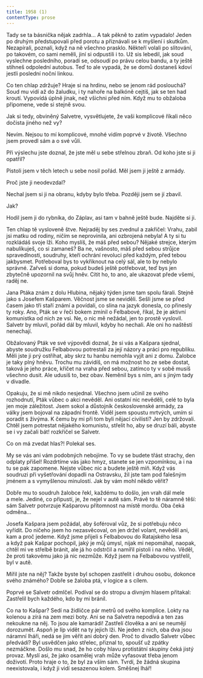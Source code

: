 ```yaml
---
title: 1958 (1)
contentType: prose
---
```


Tady se ta básnička nějak zadrhla… A tak pěkně to zatím vypadalo! Jeden po druhým předstupovali před porotu a přiznávali se k myšlení i skutkům. Nezapírali, poznali, když na ně všechno prasklo. Někteří volali po slitování, po takovém, co sami neměli, jiní si odpustili i to. Už sis lebedil, jak soud vyslechne posledního, poradí se, odsoudí po právu celou bandu, a ty ještě stihneš odpolední autobus. Teď to ale vypadá, že se domů dostaneš kdoví jestli poslední noční linkou.

Co ten chlap zdržuje? Hraje si na hrdinu, nebo se jenom rád poslouchá? Soud mu vidí až do žaludku, i ty nahoře na balkóně cejtíš, jak se ten had kroutí. Vypovídá úplně jinak, než všichni před ním. Když mu to obžaloba připomene, vede si stejně svou.

Jak si tedy, obviněný Salvetre, vysvětlujete, že vaši komplicové říkali něco dočista jiného než vy?

Nevím. Nejsou to mí komplicové, mnohé vidím poprvé v životě. Všechno jsem provedl sám a o své vůli.

Při výslechu jste doznal, že jste měl u sebe střelnou zbraň. Od koho jste si ji opatřil?

Pistoli jsem v těch letech u sebe nosil pořád. Měl jsem ji ještě z armády.

Proč jste ji neodevzdal?

Nechal jsem si ji na obranu, kdyby bylo třeba. Později jsem se jí zbavil.

Jak?

Hodil jsem ji do rybníka, do Záplav, asi tam v bahně ještě bude. Najděte si ji.

Ten chlap tě vysloveně štve. Nejraděj by ses zvednul a zakřičel: Vrahu, zabil jsi matku od rodiny, ničím se neprovinila, ani ozbrojená nebyla! A ty si tu rozkládáš svoje lži. Koho myslíš, že máš před sebou? Nějaké strejce, kterým nabulíkuješ, co si zamaneš? Ba ne, vašnosto, máš před sebou strůjce spravedlnosti, soudruhy, kteří ochrání revoluci před každým, před tebou jakbysmet. Potřeboval bys to vykřiknout na celý sál, ale to by nebylo správné. Zařveš si doma, pokud budeš ještě potřebovat, teď bys jen zbytečně upozornil na svůj hněv. Cítit ho, to ano, ale ukazovat přede všemi, raděj ne.

Jana Ptáka znám z dolu Hlubina, nějaký týden jsme tam spolu fárali. Stejně jako s Josefem Kašparem. Věčnost jsme se neviděli. Sešli jsme se před časem jako tři staří známí a povídali, co slina na jazyk donesla, co přinesly ty roky. Ano, Pták se v řeči bokem zmínil o Felbabové, říkal, že je aktivní komunistka od nich ze vsi. Ne, o nic mě nežádal, jen to prostě vyslovil. Salvetr by mluvil, pořád dál by mluvil, kdyby ho nechali. Ale oni ho naštěstí nenechají.

Obžalovaný Pták ve své výpovědi doznal, že si vás a Kašpara sjednal, abyste soudružku Felbabovou potrestali za její názory a práci pro republiku. Měli jste ji prý ostříhat, aby skrz tu hanbu nemohla vyjít ani z domu. Žalobce je taky plný hněvu. Trochu mu závidíš, on má možnost ho ze sebe dostat, taková je jeho práce, křičet na vraha před sebou, zatímco ty v sobě musíš všechno dusit. Ale udusíš to, bez obav. Neměnil bys s ním, ani s jiným tady v divadle.

Opakuju, že si mě nikdo nesjednal. Všechno jsem učinil ze svého rozhodnutí, Pták vůbec o akci nevěděl. Ani ostatní nic nevěděli, celé to byla jen moje záležitost. Jsem sokol a důstojník československé armády, za války jsem bojoval na západní frontě. Viděl jsem spoustu mrtvých, umím si poradit s živýma. K čemu by mi při tom byli nějací civilisti? Jen by zdržovali. Chtěl jsem potrestat nějakého komunistu, střelit ho, aby se druzí báli, abyste se i vy začali bát! rozkřičel se Salvetr.

Co on má zvedat hlas?! Polekal ses.

My se vás ani vám podobných nebojíme. To vy se budete třást strachy, den odplaty přišel! Rozdrtíme vás jako hmyz, stanete se jen vzpomínkou, a i na tu se pak zapomene. Nejste vůbec nic a budete ještě míň. Když vás soudruzi při vyšetřování dopadli na Ostravsku, žil jste tam pod falešným jménem a s vymyšlenou minulostí. Jak by vám mohl někdo věřit?

Dobře mu to soudruh žalobce řekl, každému to došlo, jen vrah dál mele a mele. Jediné, co připustí, je, že nejel v autě sám. Právě to tě náramně těší: sám Salvetr potvrzuje Kašparovu přítomnost na místě mordu. Oba čeká odměna…

Josefa Kašpara jsem požádal, aby šoféroval vůz, že si potřebuju něco vyřídit. Do ničeho jsem ho nezasvěcoval, on jen držel volant, nevěděl ani, kam a proč jedeme. Když jsme přijeli s Felbabovou do Ratajského lesa a když pak Kašpar pochopil, jaký je můj úmysl, nijak mi nepomáhal, naopak, chtěl mi ve střelbě bránit, ale já ho odstrčil a namířil pistoli i na něho. Věděl, že proti takovému jako já nic nezmůže. Když jsem na Felbabovou vystřelil, byl v autě.

Mířil jste na něj? Takže byste byl schopen zastřelit i druhou osobu, dokonce svého známého? Dobře se žaloba ptá, v logice a s cílem.

Poprvé se Salvetr odmlčel. Podíval se do stropu a divným hlasem přitakal: Zastřelil bych každého, kdo by mi bránil.

Co na to Kašpar? Sedí na židličce pár metrů od svého komplice. Lokty na kolenou a zírá na zem mezi boty. Ani se na Salvetra nepodívá a ten zas nekoukne na něj. To jsou ale kamarádi! Zastřelí člověka a ani se neumějí dorozumět. Aspoň je líp vidět na ty jejich lži. Ne jeden z nich, oba dva jsou náramní lháři, nedá se jim věřit ani dobrý den. Proč to divadlo Salvetr vůbec předvádí? Byl usvědčen jako střelec, přiznal to, spoušť už zpátky nezmáčkne. Došlo mu snad, že ho coby hlavu protistátní skupiny čeká jistý provaz. Myslí asi, že jako osamělej vrah může vyfasovat třeba jenom doživotí. Proto hraje o to, že byl za vším sám. Tvrdí, že žádná skupina neexistovala, i když ji vidí sesazenou kolem. Směšnej lhář!
